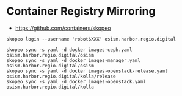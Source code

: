 # Container Registry Mirroring

* https://github.com/containers/skopeo

```
skopeo login --username 'robot$XXX' osism.harbor.regio.digital
```

```
skopeo sync -s yaml -d docker images-ceph.yaml osism.harbor.regio.digital/osism
skopeo sync -s yaml -d docker images-manager.yaml osism.harbor.regio.digital/osism
skopeo sync -s yaml -d docker images-openstack-release.yaml osism.harbor.regio.digital/kolla/release
skopeo sync -s yaml -d docker images-openstack.yaml osism.harbor.regio.digital/kolla
```
